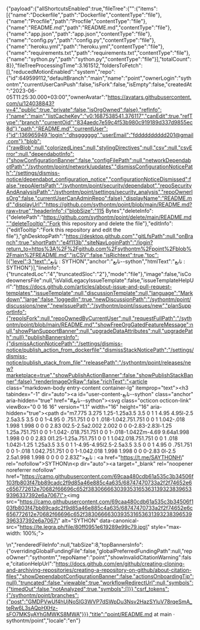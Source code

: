 {"payload":{"allShortcutsEnabled":true,"fileTree":{"":{"items":[{"name":"Dockerfile","path":"Dockerfile","contentType":"file"},{"name":"Procfile","path":"Procfile","contentType":"file"},{"name":"README.md","path":"README.md","contentType":"file"},{"name":"app.json","path":"app.json","contentType":"file"},{"name":"config.py","path":"config.py","contentType":"file"},{"name":"heroku.yml","path":"heroku.yml","contentType":"file"},{"name":"requirements.txt","path":"requirements.txt","contentType":"file"},{"name":"sython.py","path":"sython.py","contentType":"file"}],"totalCount":8}},"fileTreeProcessingTime":3.161512,"foldersToFetch":[],"reducedMotionEnabled":"system","repo":{"id":649599112,"defaultBranch":"main","name":"point","ownerLogin":"sythontm","currentUserCanPush":false,"isFork":false,"isEmpty":false,"createdAt":"2023-06-05T11:25:30.000+03:00","ownerAvatar":"https://avatars.githubusercontent.com/u/124038843?v=4","public":true,"private":false,"isOrgOwned":false},"refInfo":{"name":"main","listCacheKey":"v0:1687538541.376117","canEdit":true,"refType":"branch","currentOid":"834aedc7e59c4f53b980c919189d337d9855ec8d"},"path":"README.md","currentUser":{"id":136965949,"login":"dhsgggggg","userEmail":"fdddddddddd201@gmail.com"},"blob":{"rawBlob":null,"colorizedLines":null,"stylingDirectives":null,"csv":null,"csvError":null,"dependabotInfo":{"showConfigurationBanner":false,"configFilePath":null,"networkDependabotPath":"/sythontm/point/network/updates","dismissConfigurationNoticePath":"/settings/dismiss-notice/dependabot_configuration_notice","configurationNoticeDismissed":false,"repoAlertsPath":"/sythontm/point/security/dependabot","repoSecurityAndAnalysisPath":"/sythontm/point/settings/security_analysis","repoOwnerIsOrg":false,"currentUserCanAdminRepo":false},"displayName":"README.md","displayUrl":"https://github.com/sythontm/point/blob/main/README.md?raw=true","headerInfo":{"blobSize":"115 Bytes","deleteInfo":{"deletePath":"https://github.com/sythontm/point/delete/main/README.md","deleteTooltip":"Fork this repository and delete the file"},"editInfo":{"editTooltip":"Fork this repository and edit the file"},"ghDesktopPath":"https://desktop.github.com","gitLfsPath":null,"onBranch":true,"shortPath":"e4f113b","siteNavLoginPath":"/login?return_to=https%3A%2F%2Fgithub.com%2Fsythontm%2Fpoint%2Fblob%2Fmain%2FREADME.md","isCSV":false,"isRichtext":true,"toc":[{"level":3,"text":"تابع : SYTHON","anchor":"تابع--sython","htmlText":"تابع : SYTHON"}],"lineInfo":{"truncatedLoc":"4","truncatedSloc":"2"},"mode":"file"},"image":false,"isCodeownersFile":null,"isValidLegacyIssueTemplate":false,"issueTemplateHelpUrl":"https://docs.github.com/articles/about-issue-and-pull-request-templates","issueTemplate":null,"discussionTemplate":null,"language":"Markdown","large":false,"loggedIn":true,"newDiscussionPath":"/sythontm/point/discussions/new","newIssuePath":"/sythontm/point/issues/new","planSupportInfo":{"repoIsFork":null,"repoOwnedByCurrentUser":null,"requestFullPath":"/sythontm/point/blob/main/README.md","showFreeOrgGatedFeatureMessage":null,"showPlanSupportBanner":null,"upgradeDataAttributes":null,"upgradePath":null},"publishBannersInfo":{"dismissActionNoticePath":"/settings/dismiss-notice/publish_action_from_dockerfile","dismissStackNoticePath":"/settings/dismiss-notice/publish_stack_from_file","releasePath":"/sythontm/point/releases/new?marketplace=true","showPublishActionBanner":false,"showPublishStackBanner":false},"renderImageOrRaw":false,"richText":"<article class=\"markdown-body entry-content container-lg\" itemprop=\"text\"><h3 tabindex=\"-1\" dir=\"auto\"><a id=\"user-content-تابع--sython\" class=\"anchor\" aria-hidden=\"true\" href=\"#تابع--sython\"><svg class=\"octicon octicon-link\" viewBox=\"0 0 16 16\" version=\"1.1\" width=\"16\" height=\"16\" aria-hidden=\"true\"><path d=\"m7.775 3.275 1.25-1.25a3.5 3.5 0 1 1 4.95 4.95l-2.5 2.5a3.5 3.5 0 0 1-4.95 0 .751.751 0 0 1 .018-1.042.751.751 0 0 1 1.042-.018 1.998 1.998 0 0 0 2.83 0l2.5-2.5a2.002 2.002 0 0 0-2.83-2.83l-1.25 1.25a.751.751 0 0 1-1.042-.018.751.751 0 0 1-.018-1.042Zm-4.69 9.64a1.998 1.998 0 0 0 2.83 0l1.25-1.25a.751.751 0 0 1 1.042.018.751.751 0 0 1 .018 1.042l-1.25 1.25a3.5 3.5 0 1 1-4.95-4.95l2.5-2.5a3.5 3.5 0 0 1 4.95 0 .751.751 0 0 1-.018 1.042.751.751 0 0 1-1.042.018 1.998 1.998 0 0 0-2.83 0l-2.5 2.5a1.998 1.998 0 0 0 0 2.83Z\"></path></svg></a>تابع : <a href=\"https://t.me/SAYTHONH\" rel=\"nofollow\">SYTHON</a></h3>\n<p dir=\"auto\"><a target=\"_blank\" rel=\"noopener noreferrer nofollow\" href=\"https://camo.githubusercontent.com/69caa480cdb61a535c3b34506f103fb803f47bb89cadc2f9d85a46e885c4a635/68747470733a2f2f74652e6c656772612e70682f66696c652f3830666630393531653631393238396539396337392e6a7067\"><img src=\"https://camo.githubusercontent.com/69caa480cdb61a535c3b34506f103fb803f47bb89cadc2f9d85a46e885c4a635/68747470733a2f2f74652e6c656772612e70682f66696c652f3830666630393531653631393238396539396337392e6a7067\" alt=\"SYTHON\" data-canonical-src=\"https://te.legra.ph/file/80ff0951e619289e99c79.jpg\" style=\"max-width: 100%;\"></a></p>\n</article>","renderedFileInfo":null,"tabSize":8,"topBannersInfo":{"overridingGlobalFundingFile":false,"globalPreferredFundingPath":null,"repoOwner":"sythontm","repoName":"point","showInvalidCitationWarning":false,"citationHelpUrl":"https://docs.github.com/en/github/creating-cloning-and-archiving-repositories/creating-a-repository-on-github/about-citation-files","showDependabotConfigurationBanner":false,"actionsOnboardingTip":null},"truncated":false,"viewable":true,"workflowRedirectUrl":null,"symbols":{"timedOut":false,"notAnalyzed":true,"symbols":[]}},"csrf_tokens":{"/sythontm/point/branches":{"post":"GMDPVwUf4hUjNoSlG3WVP7dSWpDu3Nsv2HazSYluV78rqeSmA_teRw6L3sAQpHXHz-sFO7MKSyAYhGMWKS8MWA"}}},"title":"point/README.md at main · sythontm/point","locale":"en"}